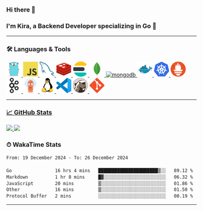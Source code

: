 ### Hi there 👋

### I'm Kira, a Backend Developer specializing in Go 🚀

---

### 🛠 Languages & Tools

<div>
  <!-- Programming Languages -->
  <a href="https://golang.org" target="_blank" rel="noreferrer"> <img src="https://raw.githubusercontent.com/devicons/devicon/master/icons/go/go-original.svg" alt="go" width="40" height="40"/> </a> 
  <a href="https://developer.mozilla.org/en-US/docs/Web/JavaScript" target="_blank" rel="noreferrer"> <img src="https://raw.githubusercontent.com/devicons/devicon/master/icons/javascript/javascript-original.svg" alt="javascript" width="40" height="40"/> 
<!--   https://raw.githubusercontent.com/devicons/devicon/master/icons/typescript/typescript-original.svg -->
<!--   https://raw.githubusercontent.com/devicons/devicon/master/icons/c/c-original.svg -->
<!--   https://raw.githubusercontent.com/devicons/devicon/master/icons/cplusplus/cplusplus-original.svg -->
<!--   https://raw.githubusercontent.com/devicons/devicon/master/icons/css3/css3-original.svg -->
  <!-- Databases -->
  <a href="https://www.mysql.com" target="_blank" rel="noreferrer"> <img src="https://raw.githubusercontent.com/devicons/devicon/master/icons/mysql/mysql-original.svg" alt="mysql" width="40" height="40"/>
  <a href="https://redis.io" target="_blank" rel="noreferrer"> <img src="https://raw.githubusercontent.com/devicons/devicon/master/icons/redis/redis-original.svg" alt="redis" width="40" height="40"/>
  <a href="https://www.elastic.co/elasticsearch" target="_blank" rel="noreferrer"> <img src="https://raw.githubusercontent.com/devicons/devicon/master/icons/elasticsearch/elasticsearch-original.svg" alt="redis" width="40" height="40"/>
  <a href="https://www.mongodb.com" target="_blank" rel="noreferrer"> <img src="https://raw.githubusercontent.com/devicons/devicon/master/icons/mongodb/mongodb-original.svg" alt="mongodb" width="40" height="40"/> </a>
  <a href="https://etcd.io" target="_blank" rel="noreferrer"> <img src="https://www.svgrepo.com/show/353714/etcd.svg" alt="mongodb" width="40" height="40"/> </a>
  <!-- Containerization & Orchestration -->
  <a href="https://www.docker.com" target="_blank" rel="noreferrer"> <img src="https://raw.githubusercontent.com/devicons/devicon/master/icons/docker/docker-original.svg" alt="docker" width="40" height="40"/>
  <a href="https://kubernetes.io" target="_blank" rel="noreferrer"> <img src="https://raw.githubusercontent.com/devicons/devicon/master/icons/kubernetes/kubernetes-original.svg" alt="kubernetes" width="40" height="40"/>
  <a href="https://prometheus.io" target="_blank" rel="noreferrer"> <img src="https://raw.githubusercontent.com/devicons/devicon/master/icons/prometheus/prometheus-original.svg" alt="kubernetes" width="40" height="40"/>
  <a href="https://kafka.apache.org" target="_blank" rel="noreferrer"> <img src="https://raw.githubusercontent.com/devicons/devicon/master/icons/apachekafka/apachekafka-original.svg" alt="kubernetes" width="40" height="40"/>
  <a href="https://argo-cd.readthedocs.io" target="_blank" rel="noreferrer"> <img src="https://raw.githubusercontent.com/devicons/devicon/master/icons/argocd/argocd-original.svg" alt="kubernetes" width="40" height="40"/>
  <!-- Operating Systems -->
  <a href="https://www.linux.org" target="_blank" rel="noreferrer"> <img src="https://raw.githubusercontent.com/devicons/devicon/master/icons/linux/linux-original.svg" width="40" height="40"/>
  <!-- Development Tools -->
  <a href="https://code.visualstudio.com" target="_blank" rel="noreferrer"> <img src="https://raw.githubusercontent.com/devicons/devicon/master/icons/vscode/vscode-original.svg" width="40" height="40"/>
  <a href="https://dbeaver.io" target="_blank" rel="noreferrer"> <img src="https://raw.githubusercontent.com/devicons/devicon/master/icons/dbeaver/dbeaver-original.svg" width="40" height="40"/>
  <a href="https://git-scm.com" target="_blank" rel="noreferrer"> <img src="https://raw.githubusercontent.com/devicons/devicon/master/icons/git/git-original.svg" width="40" height="40"/>
</div>

---

### 📈 GitHub Stats

<a href="https://github.com/kwstars">
  <img height="150em" src="https://github-readme-stats.vercel.app/api?username=kwstars&show_icons=true&theme=default&count_private=true" />
  <img height="150em" src="https://github-readme-stats.vercel.app/api/top-langs/?username=kwstars&theme=default&layout=compact" />
</a>

### ⏱ WakaTime Stats

<!--START_SECTION:waka-->

```txt
From: 19 December 2024 - To: 26 December 2024

Go                16 hrs 4 mins   ██████████████████████▒░░   89.12 %
Markdown          1 hr 8 mins     █▓░░░░░░░░░░░░░░░░░░░░░░░   06.32 %
JavaScript        20 mins         ▒░░░░░░░░░░░░░░░░░░░░░░░░   01.86 %
Other             16 mins         ▒░░░░░░░░░░░░░░░░░░░░░░░░   01.50 %
Protocol Buffer   2 mins          ░░░░░░░░░░░░░░░░░░░░░░░░░   00.19 %
```

<!--END_SECTION:waka-->

---

